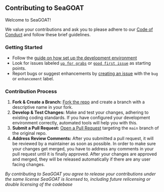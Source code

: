 <!-- markdownlint-disable MD041 -->
## Contributing to SeaGOAT

Welcome to SeaGOAT!

We value your contributions and ask you to please adhere to
our
[Code of Conduct](https://github.com/kantord/SeaGOAT/blob/main/CODE_OF_CONDUCT.md)
and follow these brief guidelines.

### Getting Started

* Follow the
  [guide on how set up the development environment](https://kantord.github.io/SeaGOAT/latest/developer/#setting-up-the-development-environment)
* Look for issues labeled
  [`up for grabs`](https://github.com/kantord/SeaGOAT/issues?q=is%3Aopen+is%3Aissue+label%3A%22up+for+grabs%22)
  or
  [`good first issue`](https://github.com/kantord/SeaGOAT/issues?q=is%3Aopen+is%3Aissue+label%3A%22good+first+issue%22)
  as starting points.
* Report bugs or suggest enhancements by
  [creating an issue](https://github.com/kantord/SeaGOAT/issues/new)
  with the `bug` or `enhancement` label.

### Contribution Process

1. **Fork & Create a Branch:**
   [Fork the repo](https://docs.github.com/en/get-started/quickstart/fork-a-repo)
   and create a branch with a descriptive name in your fork.
2. **Develop & Test Changes:** Make and test your changes, adhering to existing
   coding standards. If you have configured your development environment
   correctly, automated tools will help you with this.
3. **Submit a Pull Request:**
   [Open a Pull Request](https://docs.github.com/en/pull-requests/collaborating-with-pull-requests/proposing-changes-to-your-work-with-pull-requests/creating-a-pull-request)
   targeting the `main` branch of the original repo.
4. **Address Review Comments:** After you submitted a pull request, it will
   be reviewed by a maintainer as soon as possible. In order to make sure
   your changes get merged, you have to address any comments in your pull
   request until it is finally approved. After your changes are approved and
   merged, they will be released automatically if there are any user facing
   changes.

*By contributing to SeaGOAT you agree to release your contributions
under the same license SeaGOAT is licensed to, including future
relicensing or double licensing of the codebase*

<!-- markdownlint-enable MD041 -->
